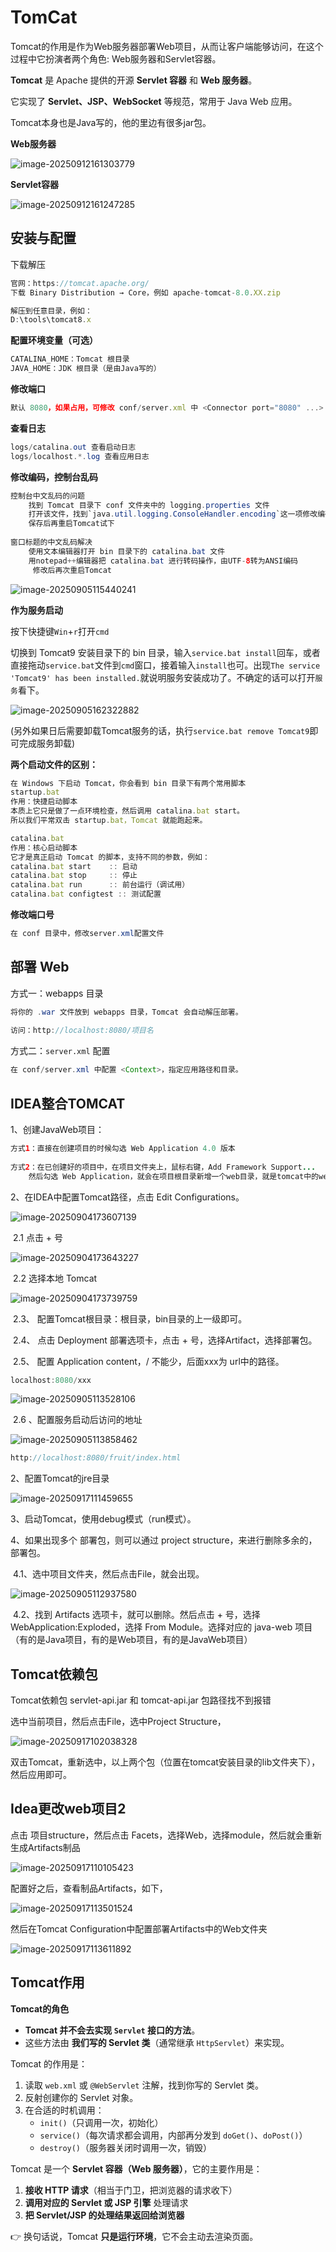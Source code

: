 

# TomCat

Tomcat的作用是作为Web服务器部署Web项目，从而让客户端能够访问，在这个过程中它扮演者两个角色: Web服务器和Servlet容器。

**Tomcat** 是 Apache 提供的开源 **Servlet 容器** 和 **Web 服务器**。

它实现了 **Servlet、JSP、WebSocket** 等规范，常用于 Java Web 应用。

Tomcat本身也是Java写的，他的里边有很多jar包。

**Web服务器**

![image-20250912161303779](https://2216847528.oss-cn-beijing.aliyuncs.com/asset/image-20250912161303779.png)

**Servlet容器**

![image-20250912161247285](https://2216847528.oss-cn-beijing.aliyuncs.com/asset/image-20250912161247285.png)



## 安装与配置

下载解压

```ts
官网：https://tomcat.apache.org/
下载 Binary Distribution → Core，例如 apache-tomcat-8.0.XX.zip

解压到任意目录，例如：
D:\tools\tomcat8.x
```

**配置环境变量（可选）**

```java
CATALINA_HOME：Tomcat 根目录
JAVA_HOME：JDK 根目录（是由Java写的）
```

**修改端口**

```ts
默认 8080，如果占用，可修改 conf/server.xml 中 <Connector port="8080" ...>
```

**查看日志**

```java
logs/catalina.out 查看启动日志
logs/localhost.*.log 查看应用日志
```

**修改编码，控制台乱码**

```java
控制台中文乱码的问题
    找到 Tomcat 目录下 conf 文件夹中的 logging.properties 文件
    打开该文件，找到`java.util.logging.ConsoleHandler.encoding`这一项修改编码为GBK
    保存后再重启Tomcat试下
    
窗口标题的中文乱码解决
	使用文本编辑器打开 bin 目录下的 catalina.bat 文件
   	用notepad++编辑器把 catalina.bat 进行转码操作，由UTF-8转为ANSI编码
     修改后再次重启Tomcat
```

![image-20250905115440241](https://2216847528.oss-cn-beijing.aliyuncs.com/asset/image-20250905115440241.png)

**作为服务启动**

按下快捷键`Win`+`r`打开`cmd`

切换到 Tomcat9 安装目录下的 bin 目录，输入`service.bat install`回车，或者 直接拖动`service.bat`文件到`cmd`窗口，接着输入`install`也可。出现`The service 'Tomcat9' has been installed.`就说明服务安装成功了。不确定的话可以打开`服务`看下。

![image-20250905162322882](https://2216847528.oss-cn-beijing.aliyuncs.com/asset/image-20250905162322882.png)

(另外如果日后需要卸载Tomcat服务的话，执行`service.bat remove Tomcat9`即可完成服务卸载)

**两个启动文件的区别：**

```ts
在 Windows 下启动 Tomcat，你会看到 bin 目录下有两个常用脚本
startup.bat
作用：快捷启动脚本
本质上它只是做了一点环境检查，然后调用 catalina.bat start。
所以我们平常双击 startup.bat，Tomcat 就能跑起来。

catalina.bat
作用：核心启动脚本
它才是真正启动 Tomcat 的脚本，支持不同的参数，例如：
catalina.bat start    :: 启动
catalina.bat stop     :: 停止
catalina.bat run      :: 前台运行（调试用）
catalina.bat configtest :: 测试配置
```

**修改端口号**

```java
在 conf 目录中，修改server.xml配置文件
```

## 部署 Web

方式一：webapps 目录

```java
将你的 .war 文件放到 webapps 目录，Tomcat 会自动解压部署。
    
访问：http://localhost:8080/项目名
```

方式二：`server.xml` 配置

```java
在 conf/server.xml 中配置 <Context>，指定应用路径和目录。
```

## IDEA整合TOMCAT

1、创建JavaWeb项目：

```java
方式1：直接在创建项目的时候勾选 Web Application 4.0 版本
    
方式2：在已创建好的项目中，在项目文件夹上，鼠标右键，Add Framework Support...
    然后勾选 Web Application，就会在项目根目录新增一个web目录，就是tomcat中的webapp里面的项目目录
```

2、在IDEA中配置Tomcat路径，点击 Edit Configurations。 

![image-20250904173607139](https://2216847528.oss-cn-beijing.aliyuncs.com/asset/image-20250904173607139.png)

​	2.1 点击 + 号

![image-20250904173643227](https://2216847528.oss-cn-beijing.aliyuncs.com/asset/image-20250904173643227.png)

​	2.2 选择本地 Tomcat

![image-20250904173739759](https://2216847528.oss-cn-beijing.aliyuncs.com/asset/image-20250904173739759.png)

​	2.3、 配置Tomcat根目录：根目录，bin目录的上一级即可。

​	2.4、 点击 Deployment 部署选项卡，点击 + 号，选择Artifact，选择部署包。

​	2.5、 配置 Application content，/ 不能少，后面xxx为 url中的路径。

```ts
localhost:8080/xxx
```

![image-20250905113528106](https://2216847528.oss-cn-beijing.aliyuncs.com/asset/image-20250905113528106.png)

​	2.6 、配置服务启动后访问的地址

![image-20250905113858462](https://2216847528.oss-cn-beijing.aliyuncs.com/asset/image-20250905113858462.png)

```java
http://localhost:8080/fruit/index.html
```

2、配置Tomcat的jre目录

![image-20250917111459655](https://2216847528.oss-cn-beijing.aliyuncs.com/asset/image-20250917111459655.png)

3、启动Tomcat，使用debug模式（run模式）。

4、如果出现多个 部署包，则可以通过 project structure，来进行删除多余的，部署包。

​	4.1、选中项目文件夹，然后点击File，就会出现。

![image-20250905112937580](https://2216847528.oss-cn-beijing.aliyuncs.com/asset/image-20250905112937580.png)

​	4.2、找到 Artifacts 选项卡，就可以删除。然后点击 + 号，选择 WebApplication:Exploded，选择 From Module。选择对应的 java-web 项目（有的是Java项目，有的是Web项目，有的是JavaWeb项目）

## Tomcat依赖包

Tomcat依赖包 servlet-api.jar 和 tomcat-api.jar 包路径找不到报错

选中当前项目，然后点击File，选中Project Structure，

![image-20250917102038328](000-images/03-TomCat/image-20250917102038328.png)

双击Tomcat，重新选中，以上两个包（位置在tomcat安装目录的lib文件夹下），然后应用即可。

## Idea更改web项目2

点击 项目structure，然后点击 Facets，选择Web，选择module，然后就会重新生成Artifacts制品

![image-20250917110105423](https://2216847528.oss-cn-beijing.aliyuncs.com/asset/image-20250917110105423.png)

配置好之后，查看制品Artifacts，如下，

![image-20250917113501524](https://2216847528.oss-cn-beijing.aliyuncs.com/asset/image-20250917113501524.png)

然后在Tomcat Configuration中配置部署Artifacts中的Web文件夹

![image-20250917113611892](https://2216847528.oss-cn-beijing.aliyuncs.com/asset/image-20250917113611892.png)



## Tomcat作用

**Tomcat的角色**

- **Tomcat 并不会去实现 `Servlet` 接口的方法**。
- 这些方法由 **我们写的 Servlet 类**（通常继承 `HttpServlet`）来实现。

Tomcat 的作用是：

1. 读取 `web.xml` 或 `@WebServlet` 注解，找到你写的 Servlet 类。
2. 反射创建你的 Servlet 对象。
3. 在合适的时机调用：
   - `init()`（只调用一次，初始化）
   - `service()`（每次请求都会调用，内部再分发到 `doGet()`、`doPost()`）
   - `destroy()`（服务器关闭时调用一次，销毁）

Tomcat 是一个 **Servlet 容器（Web 服务器）**，它的主要作用是：

1. **接收 HTTP 请求**（相当于门卫，把浏览器的请求收下）
2. **调用对应的 Servlet 或 JSP 引擎** 处理请求
3. **把 Servlet/JSP 的处理结果返回给浏览器**

👉 换句话说，Tomcat **只是运行环境**，它不会主动去渲染页面。
